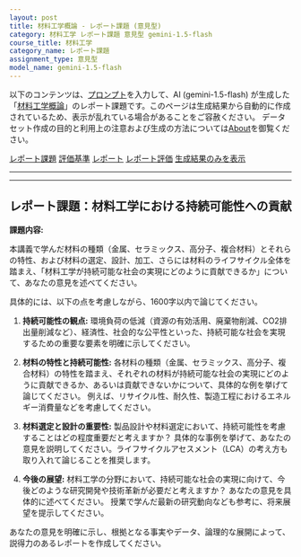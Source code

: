 ```yaml
---
layout: post
title: 材料工学概論 - レポート課題 (意見型)
category: 材料工学 レポート課題 意見型 gemini-1.5-flash
course_title: 材料工学
category_name: レポート課題
assignment_type: 意見型
model_name: gemini-1.5-flash
---
```


以下のコンテンツは、[プロンプト](https://github.com/takedatoshiyuki/synthetic_assignments/tree/main/generated/材料工学/gemini-1.5-flash/prompt_レポート課題-意見型.md)を入力して、AI (gemini-1.5-flash) が生成した「[材料工学概論](/contents/材料工学/)」のレポート課題です。このページは生成結果から自動的に作成されているため、表示が乱れている場合があることをご容赦ください。
データセット作成の目的と利用上の注意および生成の方法については[About](/About)を御覧ください。

[レポート課題](../レポート課題-意見型)
[評価基準](../評価基準-意見型)
[レポート](../レポート-意見型)
[レポート評価](../レポート評価-意見型)
[生成結果のみを表示](https://github.com/takedatoshiyuki/synthetic_assignments/tree/main/generated/材料工学/gemini-1.5-flash/レポート課題-意見型.md)
  

***
***
  
## レポート課題：材料工学における持続可能性への貢献

**課題内容:**

本講義で学んだ材料の種類（金属、セラミックス、高分子、複合材料）とそれらの特性、および材料の選定、設計、加工、さらには材料のライフサイクル全体を踏まえ、「材料工学が持続可能な社会の実現にどのように貢献できるか」について、あなたの意見を述べてください。

具体的には、以下の点を考慮しながら、1600字以内で論じてください。

1. **持続可能性の観点:** 環境負荷の低減（資源の有効活用、廃棄物削減、CO2排出量削減など）、経済性、社会的な公平性といった、持続可能な社会を実現するための重要な要素を明確に示してください。

2. **材料の特性と持続可能性:** 各材料の種類（金属、セラミックス、高分子、複合材料）の特性を踏まえ、それぞれの材料が持続可能な社会の実現にどのように貢献できるか、あるいは貢献できないかについて、具体的な例を挙げて論じてください。  例えば、リサイクル性、耐久性、製造工程におけるエネルギー消費量などを考慮してください。

3. **材料選定と設計の重要性:**  製品設計や材料選定において、持続可能性を考慮することはどの程度重要だと考えますか？  具体的な事例を挙げて、あなたの意見を説明してください。ライフサイクルアセスメント（LCA）の考え方も取り入れて論じることを推奨します。

4. **今後の展望:** 材料工学の分野において、持続可能な社会の実現に向けて、今後どのような研究開発や技術革新が必要だと考えますか？  あなたの意見を具体的に述べてください。  授業で学んだ最新の研究動向なども参考に、将来展望を提示してください。


あなたの意見を明確に示し、根拠となる事実やデータ、論理的な展開によって、説得力のあるレポートを作成してください。
